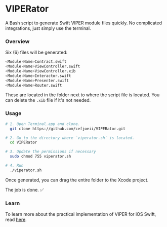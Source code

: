 # VIPERator
A Bash script to generate Swift VIPER module files quickly. No complicated integrations, just simply use the terminal.

### Overview

Six (6) files will be generated:

```bash
<Module-Name>Contract.swift
<Module-Name>ViewController.swift
<Module-Name>ViewController.xib
<Module-Name>Interactor.swift
<Module-Name>Presenter.swift
<Module-Name>Router.swift
```

These are located in the folder next to where the script file is located.
You can delete the `.xib` file if it's not needed.

### Usage

```bash
# 1. Open Terminal.app and clone.
  git clone https://github.com/cefjoeii/VIPERator.git

# 2. Go to the directory where `viperator.sh` is located.
  cd VIPERator

# 3. Update the permissions if necessary
  sudo chmod 755 viperator.sh

# 4. Run
  ./viperator.sh
```

Once generated, you can drag the entire folder to the Xcode project.

The job is done. ✅

### Learn
To learn more about the practical implementation of VIPER for iOS Swift, read [here](https://betterprogramming.pub/how-to-implement-viper-architecture-in-your-ios-app-rest-api-and-kingfisher-f494a0891c43).